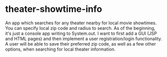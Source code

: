 # theater-showtime-info
An app which searches for any theater nearby for local movie showtimes. You can specify local zip code and radius to search.
As of the beginning, it's just a console app writing to System.out. I want to first add a GUI (JSP and HTML pages) and then implement
a user registration/login functionality.  A user will be able to save their preferred zip code, as well as a few other options, when
searching for local theater information.
